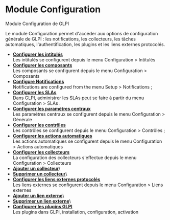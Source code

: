 Module Configuration
====================

Module Configuration de GLPI

Le module Configuration permet d'accéder aux options de configuration
générale de GLPI : les notifications, les collecteurs, les tâches
automatiques, l'authentification, les plugins et les liens externes
protocolés.

-   **[Configurer les intitulés](../glpi/config_dropdown.html)**\
     Les intitulés se configurent depuis le menu Configuration \>
    Intitulés
-   **[Configurer les composants](../glpi/config_device.html)**\
     Les composants se configurent depuis le menu Configuration \>
    Composants
-   **[Configure Notifications](../glpi/config_notification.html)**\
     Notifications are configured from the menu Setup \> Notifications ;
-   **[Configurer les SLAs](../glpi/config_sla.html)**\
     Dans GLPI, administrer les SLAs peut se faire à partir du menu
    Configuration \> SLAs .
-   **[Configurer les paramètres
    centraux](../glpi/config_common.html)**\
     Les paramètres centraux se configurent depuis le menu Configuration
    \> Générale
-   **[Configurer les contrôles](../glpi/config_controls.html)**\
     Les contrôles se configurent depuis le menu Configuration \>
    Contrôles ;
-   **[Configurer les actions
    automatiques](../glpi/config_crontask.html)**\
     Les actions automatiques se configurent depuis le menu
    Configuration \> Actions automatiques
-   **[Configurer les collecteurs](../glpi/config_mailcollector.html)**\
     La configuration des collecteurs s'effectue depuis le menu
    Configuration \> Collecteurs
-   **[Ajouter un
    collecteur](../glpi/config_mailcollector_t_create.html)**\
-   **[Supprimer un
    collecteur](../glpi/config_mailcollector_t_delete.html)**\
-   **[Configurer les liens externes
    protocolés](../glpi/config_link.html)**\
     Les liens externes se configurent depuis le menu Configuration \>
    Liens externes
-   **[Ajouter un lien externe](../glpi/config_link_t_create.html)**\
-   **[Supprimer un lien externe](../glpi/config_link_t_delete.html)**\
-   **[Configurer les plugins GLPI](../glpi/config_plugin.html)**\
     Les plugins dans GLPI, installation, configuration, activation

